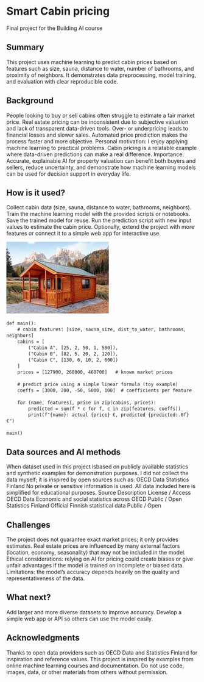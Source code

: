 

# Smart Cabin pricing

Final project for the Building AI course

## Summary

This project uses machine learning to predict cabin prices based on features such as size, sauna, distance to water, number of bathrooms, and proximity of neighbors. It demonstrates data preprocessing, model training, and evaluation with clear reproducible code. 


## Background

People looking to buy or sell cabins often struggle to estimate a fair market price.
Real estate pricing can be inconsistent due to subjective valuation and lack of transparent data-driven tools.
Over- or underpricing leads to financial losses and slower sales.
Automated price prediction makes the process faster and more objective.
Personal motivation: I enjoy applying machine learning to practical problems. Cabin pricing is a relatable example where data-driven predictions can make a real difference.
Importance: Accurate, explainable AI for property valuation can benefit both buyers and sellers, reduce uncertainty, and demonstrate how machine learning models can be used for decision support in everyday life.

## How is it used?

Collect cabin data (size, sauna, distance to water, bathrooms, neighbors).
Train the machine learning model with the provided scripts or notebooks.
Save the trained model for reuse.
Run the prediction script with new input values to estimate the cabin price.
Optionally, extend the project with more features or connect it to a simple web app for interactive use.


![Cat](images.jpeg)


```
def main():
    # cabin features: [size, sauna_size, dist_to_water, bathrooms, neighbors]
    cabins = [
        ("Cabin A", [25, 2, 50, 1, 500]),
        ("Cabin B", [82, 5, 20, 2, 120]),
        ("Cabin C", [130, 6, 10, 2, 600])
    ]
    prices = [127900, 268000, 460700]   # known market prices

    # predict price using a simple linear formula (toy example)
    coeffs = [3000, 200, -50, 5000, 100]  # coefficients per feature

    for (name, features), price in zip(cabins, prices):
        predicted = sum(f * c for f, c in zip(features, coeffs))
        print(f"{name}: actual {price} €, predicted {predicted:.0f} €")

main()

```


## Data sources and AI methods

When dataset used in this project isbased on publicly available statistics and synthetic examples for demonstration purposes. I did not collect the data myself; it is inspired by open sources such as:
OECD Data
Statistics Finland
No private or sensitive information is used. All data included here is simplified for educational purposes.
Source	Description	License / Access
OECD Data	Economic and social statistics across OECD	Public / Open
Statistics Finland	Official Finnish statistical data	Public / Open
## Challenges

The project does not guarantee exact market prices; it only provides estimates.
Real estate prices are influenced by many external factors (location, economy, seasonality) that may not be included in the model.
Ethical considerations: relying on AI for pricing could create biases or give unfair advantages if the model is trained on incomplete or biased data.
Limitations: the model’s accuracy depends heavily on the quality and representativeness of the data.

## What next?

Add larger and more diverse datasets to improve accuracy.
Develop a simple web app or API so others can use the model easily.


## Acknowledgments

Thanks to open data providers such as OECD Data and Statistics Finland for inspiration and reference values.
This project is inspired by examples from online machine learning courses and documentation.
Do not use code, images, data, or other materials from others without permission.
